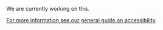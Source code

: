 <p>We are currently working on this.</p>

<p><a href="https://coop-design-manual.herokuapp.com/accessibility.html">For more information see our general guide on accessibility</a>.</p>
